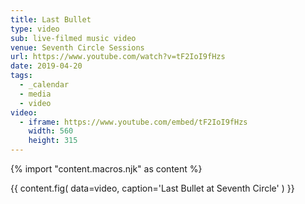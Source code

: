 ```yaml
---
title: Last Bullet
type: video
sub: live-filmed music video
venue: Seventh Circle Sessions
url: https://www.youtube.com/watch?v=tF2IoI9fHzs
date: 2019-04-20
tags:
  - _calendar
  - media
  - video
video:
  - iframe: https://www.youtube.com/embed/tF2IoI9fHzs
    width: 560
    height: 315
---
```


{% import "content.macros.njk" as content %}

{{ content.fig(
  data=video,
  caption='Last Bullet at Seventh Circle'
) }}
